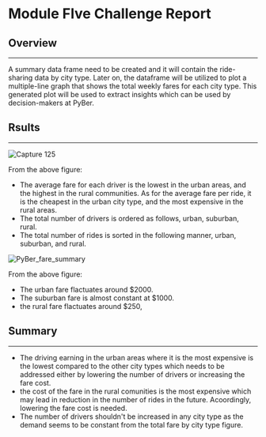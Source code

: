 # Module FIve Challenge Report

## Overview
---

A summary data frame need to be created and it will contain the ride-sharing data by city type. Later on, the dataframe will be utilized to plot a multiple-line graph that shows the total weekly fares for each city type. This generated plot will be used to extract insights which can be used by decision-makers at PyBer.

## Rsults
---

![Capture 125](https://user-images.githubusercontent.com/59425631/127773492-2f5464fb-58fb-4d47-a258-e56211303d17.PNG)


From the above figure:
- The average fare for each driver is the lowest in the urban areas, and the highest in the rural communities. As for the average fare per ride, it is the cheapest in the urban city type, and the most expensive in the rural areas. 
- The total number of drivers is ordered as follows, urban, suburban, rural. 
- The total number of rides is sorted in the following manner, urban, suburban, and rural. 

![PyBer_fare_summary](https://user-images.githubusercontent.com/59425631/127775859-521310ef-f82d-453e-a171-19072861073f.png)

From the above figure:
- The urban fare flactuates around $2000. 
- The suburban fare is almost constant at $1000.
- the rural fare flactuates around $250, 

## Summary
---

- The driving earning in the urban areas where it is the most expensive is the lowest compared to the other city types which needs to be addressed either by lowering the number of drivers or increasing the fare cost. 
- the cost of the fare in the rural comunities is the most expensive which may lead in reduction in the number of rides in the future. Acoordingly, lowering the fare cost is needed. 
- The number of drivers shouldn't be increased in any city type as the demand seems to be constant from the total fare by city type figure. 
